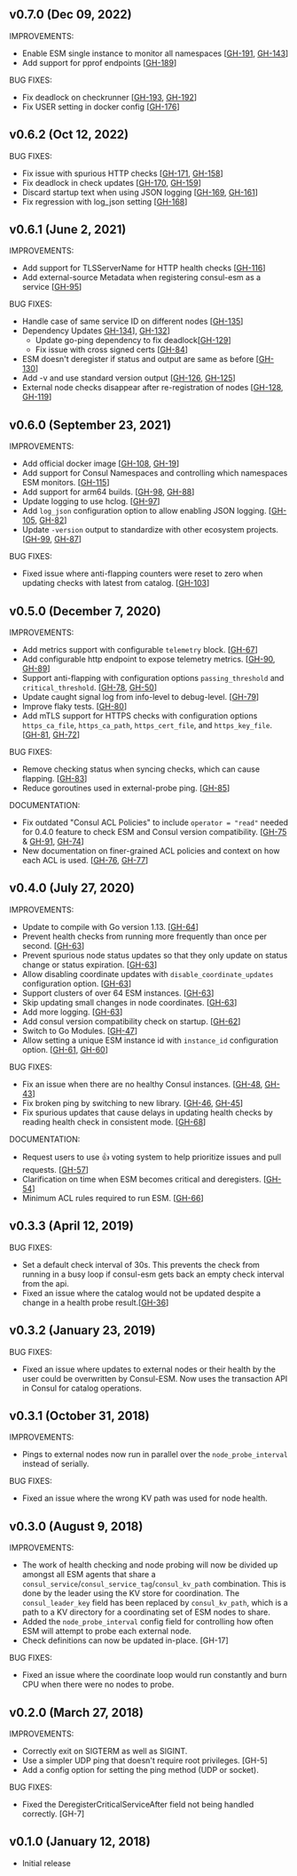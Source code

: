 ## v0.7.0 (Dec 09, 2022)

IMPROVEMENTS:
* Enable ESM single instance to monitor all namespaces [[GH-191](https://github.com/hashicorp/consul-esm/pull/191), [GH-143](https://github.com/hashicorp/consul-esm/issues/143)]
* Add support for pprof endpoints [[GH-189](https://github.com/hashicorp/consul-esm/pull/189)]

BUG FIXES:
* Fix deadlock on checkrunner [[GH-193](https://github.com/hashicorp/consul-esm/pull/193), [GH-192](https://github.com/hashicorp/consul-esm/issues/192)]
* Fix USER setting in docker config [[GH-176](https://github.com/hashicorp/consul-esm/pull/176)]

## v0.6.2 (Oct 12, 2022)

BUG FIXES:

* Fix issue with spurious HTTP checks [[GH-171](https://github.com/hashicorp/consul-esm/pull/171), [GH-158](https://github.com/hashicorp/consul-esm/issues/158)]
* Fix deadlock in check updates [[GH-170](https://github.com/hashicorp/consul-esm/pull/170), [GH-159](https://github.com/hashicorp/consul-esm/issues/159)]
* Discard startup text when using JSON logging [[GH-169](https://github.com/hashicorp/consul-esm/pull/169), [GH-161](https://github.com/hashicorp/consul-esm/issues/161)]
* Fix regression with log_json setting [[GH-168](https://github.com/hashicorp/consul-esm/pull/168)]

## v0.6.1 (June 2, 2021)

IMPROVEMENTS:

  * Add support for TLSServerName for HTTP health checks [[GH-116](https://github.com/hashicorp/consul-esm/pull/116)]
  * Add external-source Metadata when registering consul-esm as a service [[GH-95](https://github.com/hashicorp/consul-esm/pull/95)]

BUG FIXES:

  * Handle case of same service ID on different nodes [[GH-135](https://github.com/hashicorp/consul-esm/pull/135)]
  * Dependency Updates [GH-134](https://github.com/hashicorp/consul-esm/pull/134)], [GH-132](https://github.com/hashicorp/consul-esm/issues/132)]
    * Update go-ping dependency to fix deadlock[[GH-129](https://github.com/hashicorp/consul-esm/pull/129)]
    * Fix issue with cross signed certs [[GH-84](https://github.com/hashicorp/consul-esm/issues/84)]
  * ESM doesn't deregister if status and output are same as before [[GH-130](https://github.com/hashicorp/consul-esm/pull/130)]
  * Add -v and use standard version output [[GH-126](https://github.com/hashicorp/consul-esm/pull/126), [GH-125](https://github.com/hashicorp/consul-esm/issues/125)]
  * External node checks disappear after re-registration of nodes [[GH-128](https://github.com/hashicorp/consul-esm/pull/128), [GH-119](https://github.com/hashicorp/consul-esm/issues/119)]


## v0.6.0 (September 23, 2021)

IMPROVEMENTS:

  * Add official docker image [[GH-108](https://github.com/hashicorp/consul-esm/pull/108), [GH-19](https://github.com/hashicorp/consul-esm/issues/19)]
  * Add support for Consul Namespaces and controlling which namespaces ESM monitors. [[GH-115](https://github.com/hashicorp/consul-esm/pull/115)]
  * Add support for arm64 builds. [[GH-98](https://github.com/hashicorp/consul-esm/pull/98), [GH-88](https://github.com/hashicorp/consul-esm/issues/88)]
  * Update logging to use hclog. [[GH-97](https://github.com/hashicorp/consul-esm/pull/97)]
  * Add `log_json` configuration option to allow enabling JSON logging. [[GH-105](https://github.com/hashicorp/consul-esm/pull/105), [GH-82](https://github.com/hashicorp/consul-esm/issues/82)]
  * Update `-version` output to standardize with other ecosystem projects. [[GH-99](https://github.com/hashicorp/consul-esm/pull/99), [GH-87](https://github.com/hashicorp/consul-esm/issues/87)]

BUG FIXES:

  * Fixed issue where anti-flapping counters were reset to zero when updating checks with latest from catalog. [[GH-103](https://github.com/hashicorp/consul-esm/pull/103)]

## v0.5.0 (December 7, 2020)

IMPROVEMENTS:

  * Add metrics support with configurable `telemetry` block. [[GH-67](https://github.com/hashicorp/consul-esm/pull/67)]
  * Add configurable http endpoint to expose telemetry metrics. [[GH-90](https://github.com/hashicorp/consul-esm/pull/90), [GH-89](https://github.com/hashicorp/consul-esm/issues/89)]
  * Support anti-flapping with configuration options `passing_threshold` and `critical_threshold`. [[GH-78](https://github.com/hashicorp/consul-esm/pull/78), [GH-50](https://github.com/hashicorp/consul-esm/issues/50)]
  * Update caught signal log from info-level to debug-level. [[GH-79](https://github.com/hashicorp/consul-esm/pull/79)]
  * Improve flaky tests. [[GH-80](https://github.com/hashicorp/consul-esm/pull/80)]
  * Add mTLS support for HTTPS checks with configuration options `https_ca_file`, `https_ca_path`, `https_cert_file`, and `https_key_file`. [[GH-81](https://github.com/hashicorp/consul-esm/pull/81), [GH-72](https://github.com/hashicorp/consul-esm/issues/72)]

BUG FIXES:

  * Remove checking status when syncing checks, which can cause flapping. [[GH-83](https://github.com/hashicorp/consul-esm/pull/83)]
  * Reduce goroutines used in external-probe ping. [[GH-85](https://github.com/hashicorp/consul-esm/pull/85)]

DOCUMENTATION:

  * Fix outdated "Consul ACL Policies" to include `operator = "read"` needed for 0.4.0 feature to check ESM and Consul version compatibility. [[GH-75](https://github.com/hashicorp/consul-esm/pull/75) & [GH-91](https://github.com/hashicorp/consul-esm/pull/91), [GH-74](https://github.com/hashicorp/consul-esm/issues/74)]
  * New documentation on finer-grained ACL policies and context on how each ACL is used. [[GH-76](https://github.com/hashicorp/consul-esm/pull/76), [GH-77](https://github.com/hashicorp/consul-esm/issues/77)]

## v0.4.0 (July 27, 2020)

IMPROVEMENTS:

  * Update to compile with Go version 1.13. [[GH-64](https://github.com/hashicorp/consul-esm/pull/64)]
  * Prevent health checks from running more frequently than once per second. [[GH-63](https://github.com/hashicorp/consul-esm/pull/63)]
  * Prevent spurious node status updates so that they only update on status change or status expiration. [[GH-63](https://github.com/hashicorp/consul-esm/pull/63)]
  * Allow disabling coordinate updates with `disable_coordinate_updates` configuration option. [[GH-63](https://github.com/hashicorp/consul-esm/pull/63)]
  * Support clusters of over 64 ESM instances. [[GH-63](https://github.com/hashicorp/consul-esm/pull/63)]
  * Skip updating small changes in node coordinates. [[GH-63](https://github.com/hashicorp/consul-esm/pull/63)]
  * Add more logging. [[GH-63](https://github.com/hashicorp/consul-esm/pull/63)]
  * Add consul version compatibility check on startup. [[GH-62](https://github.com/hashicorp/consul-esm/pull/62)]
  * Switch to Go Modules. [[GH-47](https://github.com/hashicorp/consul-esm/pull/47)]
  * Allow setting a unique ESM instance id with `instance_id` configuration option. [[GH-61](https://github.com/hashicorp/consul-esm/pull/61), [GH-60](https://github.com/hashicorp/consul-esm/issues/60)]

BUG FIXES:

  * Fix an issue when there are no healthy Consul instances. [[GH-48](https://github.com/hashicorp/consul-esm/pull/48), [GH-43](https://github.com/hashicorp/consul-esm/issues/43)]
  * Fix broken ping by switching to new library. [[GH-46](https://github.com/hashicorp/consul-esm/pull/46), [GH-45](https://github.com/hashicorp/consul-esm/issues/45)]
  * Fix spurious updates that cause delays in updating health checks by reading health check in consistent mode. [[GH-68](https://github.com/hashicorp/consul-esm/pull/68)]

DOCUMENTATION:

  * Request users to use :+1: voting system to help prioritize issues and pull requests. [[GH-57](https://github.com/hashicorp/consul-esm/pull/57)]
  * Clarification on time when ESM becomes critical and deregisters. [[GH-54](https://github.com/hashicorp/consul-esm/pull/54)]
  * Minimum ACL rules required to run ESM. [[GH-66](https://github.com/hashicorp/consul-esm/pull/66)]

## v0.3.3 (April 12, 2019)

BUG FIXES:

  * Set a default check interval of 30s. This prevents the check from running in a busy loop if consul-esm gets back an empty check interval from the api.
  * Fixed an issue where the catalog would not be updated despite a change in a health probe result.[[GH-36](https://github.com/hashicorp/consul-esm/issues/36)]

## v0.3.2 (January 23, 2019)

BUG FIXES:

  * Fixed an issue where updates to external nodes or their health by the user could be overwritten by Consul-ESM. Now uses the transaction API in Consul for catalog operations.

## v0.3.1 (October 31, 2018)

IMPROVEMENTS:

  * Pings to external nodes now run in parallel over the `node_probe_interval` instead of serially.

BUG FIXES:

  * Fixed an issue where the wrong KV path was used for node health.

## v0.3.0 (August 9, 2018)

IMPROVEMENTS:

  * The work of health checking and node probing will now be divided up amongst all ESM agents that share a `consul_service`/`consul_service_tag`/`consul_kv_path` combination. This is done by the leader using the KV store for coordination. The `consul_leader_key` field has been replaced by `consul_kv_path`, which is a path to a KV directory for a coordinating set of ESM nodes to share.
  * Added the `node_probe_interval` config field for controlling how often ESM will attempt to probe each external node.
  * Check definitions can now be updated in-place. [GH-17]

BUG FIXES:

  * Fixed an issue where the coordinate loop would run constantly and burn CPU when there were no nodes to probe.

## v0.2.0 (March 27, 2018)

IMPROVEMENTS:

  * Correctly exit on SIGTERM as well as SIGINT.
  * Use a simpler UDP ping that doesn't require root privileges. [GH-5]
  * Add a config option for setting the ping method (UDP or socket).

BUG FIXES:

  * Fixed the DeregisterCriticalServiceAfter field not being handled correctly. [GH-7]

## v0.1.0 (January 12, 2018)

  * Initial release
